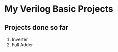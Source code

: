 # My Verilog Basic Projects

## Projects done so far

<ol>
  <li>Inverter</li>
  <li>Full Adder</li>
</ol>
